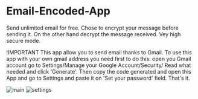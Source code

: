 # Email-Encoded-App
Send unlimited email for free. Chose to encrypt your message before sending it. On the other hand decrypt the message received. Vey high secure mode.

!IMPORTANT
This app allow you to send email thanks to Gmail. To use this app with your own gmail address you need first to do this:
open you Gmail account go to Settings/Manage your Google Account/Security/
Read what needed and click 'Generate'.
Then copy the code generated and open this App and go to Settings and paste it on 'Set your password' field.
That's it.

![main](https://user-images.githubusercontent.com/99616084/158219582-2c095797-64f2-4870-943b-44348b605e61.jpg)
![settings](https://user-images.githubusercontent.com/99616084/158219654-31001aeb-dcb8-4e01-827f-af9668beb4d9.jpg)
